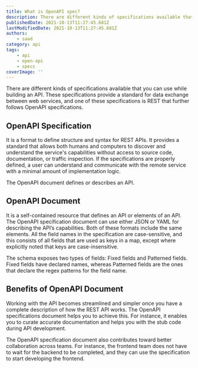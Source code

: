 ```yaml
---
title: What is OpenAPI spec?
description: There are different kinds of specifications available that you can use while building an API.
publishedDate: 2021-10-13T11:27:45.681Z
lastModifiedDate: 2021-10-13T11:27:45.681Z
authors:
    - saad
category: api
tags:
    - api
    - open-api
    - specs
coverImage: ''
---
```


<Lead>
	There are different kinds of specifications available that you can use while
	building an API. These specifications provide a standard for data exchange
	between web services, and one of these specifications is REST that further
	follows OpenAPI specifications.
</Lead>

## OpenAPI Specification

It is a format to define structure and syntax for REST APIs. It provides a standard that allows both humans and computers to discover and understand the service's capabilities without access to source code, documentation, or traffic inspection. If the specifications are properly defined, a user can understand and communicate with the remote service with a minimal amount of implementation logic.

The OpenAPI document defines or describes an API.

## OpenAPI Document

It is a self-contained resource that defines an API or elements of an API. The OpenAPI specification document can use either JSON or YAML for describing the API’s capabilities. Both of these formats include the same elements. All the field names in the specification are case-sensitive, and this consists of all fields that are used as keys in a map, except where explicitly noted that keys are case-insensitive.

The schema exposes two types of fields: Fixed fields and Patterned fields. Fixed fields have declared names, whereas Patterned fields are the ones that declare the regex patterns for the field name.

## Benefits of OpenAPI Document

Working with the API becomes streamlined and simpler once you have a complete description of how the REST API works. The OpenAPI specifications document helps you to achieve this. For instance, it enables you to curate accurate documentation and helps you with the stub code during API development.

The OpenAPI specification document also contributes toward better collaboration across teams. For instance, the frontend team does not have to wait for the backend to be completed, and they can use the specification to start developing the frontend.
